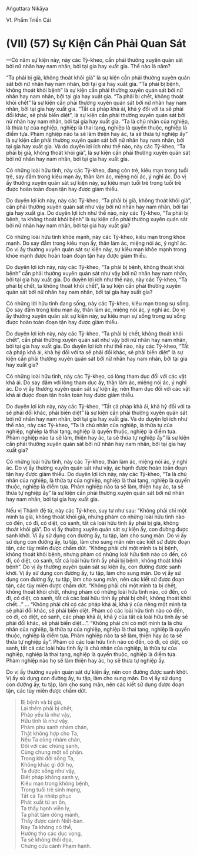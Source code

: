Aṅguttara Nikāya

VI. Phẩm Triền Cái

# (VII) (57) Sự Kiện Cần Phải Quan Sát

—Có năm sự kiện này, này các Tỷ-kheo, cần phải thường xuyên quán sát bởi nữ nhân hay nam nhân, bởi tại gia hay xuất gia. Thế nào là năm?

“Ta phải bị già, không thoát khỏi già” là sự kiện cần phải thường xuyên quán sát bởi nữ nhân hay nam nhân, bởi tại gia hay xuất gia. “Ta phải bị bệnh, không thoát khỏi bệnh” là sự kiện cần phải thường xuyên quán sát bởi nữ nhân hay nam nhân, bởi tại gia hay xuất gia. “Ta phải bị chết, không thoát khỏi chết” là sự kiện cần phải thường xuyên quán sát bởi nữ nhân hay nam nhân, bởi tại gia hay xuất gia. “Tất cả pháp khả ái, khả ý đối với ta sẽ phải đổi khác, sẽ phải biến diệt”, là sự kiện cần phải thường xuyên quán sát bởi nữ nhân hay nam nhân, bởi tại gia hay xuất gia. “Ta là chủ nhân của nghiệp, là thừa tự của nghiệp, nghiệp là thai tạng, nghiệp là quyến thuộc, nghiệp là điểm tựa. Phàm nghiệp nào ta sẽ làm thiện hay ác, ta sẽ thừa tự nghiệp ấy” là sự kiện cần phải thường xuyên quán sát bởi nữ nhân hay nam nhân, bởi tại gia hay xuất gia. Và do duyên lợi ích như thế nào, này các Tỷ-kheo, “Ta phải bị già, không thoát khỏi già”, là sự kiện cần phải thường xuyên quán sát bởi nữ nhân hay nam nhân, bởi tại gia hay xuất gia.

Có những loài hữu tình, này các Tỷ-kheo, đang còn trẻ, kiêu mạn trong tuổi trẻ, say đắm trong kiêu mạn ấy, thân làm ác, miệng nói ác, ý nghĩ ác. Do vị ấy thường xuyên quán sát sự kiện này, sự kiêu mạn tuổi trẻ trong tuổi trẻ được hoàn toàn đoạn tận hay được giảm thiểu.

Do duyên lợi ích này, này các Tỷ-kheo, “Ta phải bị già, không thoát khỏi già”, cần phải thường xuyên quán sát như vậy bởi nữ nhân hay nam nhân, bởi tại gia hay xuất gia. Do duyên lợi ích như thế nào, này các Tỷ-kheo, “Ta phải bị bệnh, ta không thoát khỏi bệnh” là sự kiện cần phải thường xuyên quán sát bởi nữ nhân hay nam nhân, bởi tại gia hay xuất gia?

Có những loài hữu tình khỏe mạnh, này các Tỷ-kheo, kiêu mạn trong khỏe mạnh. Do say đắm trong kiêu mạn ấy, thân làm ác, miệng nói ác, ý nghĩ ác. Do vị ấy thường xuyên quán sát sự kiện này, sự kiêu mạn khỏe mạnh trong khỏe mạnh được hoàn toàn đoạn tận hay được giảm thiểu.

Do duyên lợi ích này, này các Tỷ-kheo, “Ta phải bị bệnh, không thoát khỏi bệnh” cần phải thường xuyên quán sát như vậy bởi nữ nhân hay nam nhân, bởi tại gia hay xuất gia. Do duyên lợi ích như thế nào, này các Tỷ-kheo, “Ta phải bị chết, ta không thoát khỏi chết”, là sự kiện cần phải thường xuyên quán sát bởi nữ nhân hay nam nhân, bởi tại gia hay xuất gia?

Có những lời hữu tình đang sống, này các Tỷ-kheo, kiêu mạn trong sự sống. Do say đắm trong kiêu mạn ấy, thân làm ác, miệng nói ác, ý nghĩ ác. Do vị ấy thường xuyên quán sát sự kiện này, sự kiêu mạn sự sống trong sự sống được hoàn toàn đoạn tận hay được giảm thiểu.

Do duyên lợi ích này, này các Tỷ-kheo, “Ta phải bị chết, không thoát khỏi chết”, cần phải thường xuyên quán sát như vậy bởi nữ nhân hay nam nhân, bởi tại gia hay xuất gia. Do duyên lợi ích như thế nào, này các Tỷ-kheo, “Tất cả pháp khả ái, khả hỷ đối với ta sẽ phải đổi khác, sẽ phải biến diệt” là sự kiện cần phải thường xuyên quán sát bởi nữ nhân hay nam nhân, bởi tại gia hay xuất gia?

Có những loài hữu tình, này các Tỷ-kheo, có lòng tham dục đối với các vật khả ái. Do say đắm với lòng tham dục ấy, thân làm ác, miệng nói ác, ý nghĩ ác. Do vị ấy thường xuyên quán sát sự kiện ấy, nên tham dục đối với các vật khả ái được đoạn tận hoàn toàn hay được giảm thiểu.

Do duyên lợi ích này, này các Tỷ-kheo, “Tất cả pháp khả ái, khả hỷ đối với ta sẽ phải đổi khác, phải biến diệt” là sự kiện cần phải thường xuyên quán sát bởi nữ nhân hay nam nhân, bởi tại gia hay xuất gia. Và do duyên lợi ích như thế nào, này các Tỷ-kheo, “Ta là chủ nhân của nghiệp, là thừa tự của nghiệp, nghiệp là thai tạng, nghiệp là quyến thuộc, nghiệp là điểm tựa. Phàm nghiệp nào ta sẽ làm, thiện hay ác, ta sẽ thừa tự nghiệp ấy” là sự kiện cần phải thường xuyên quán sát bởi nữ nhân hay nam nhân, bởi tại gia hay xuất gia?

Có những loài hữu tình, này các Tỷ-kheo, thân làm ác, miệng nói ác, ý nghĩ ác. Do vị ấy thường xuyên quán sát như vậy, ác hạnh được hoàn toàn đoạn tận hay được giảm thiểu. Do duyên lợi ích này, này các Tỷ-kheo, “Ta là chủ nhân của nghiệp, là thừa tự của nghiệp, nghiệp là thai tạng, nghiệp là quyến thuộc, nghiệp là điểm tựa. Phàm nghiệp nào ta sẽ làm, thiện hay ác, ta sẽ thừa tự nghiệp ấy” là sự kiện cần phải thường xuyên quán sát bởi nữ nhân hay nam nhân, bởi tại gia hay xuất gia.

Nếu vị Thánh đệ tử, này các Tỷ-kheo, suy tư như sau: “Không phải chỉ một mình ta già, không thoát khỏi già, nhưng phàm có những loài hữu tình nào có đến, có đi, có diệt, có sanh, tất cả loài hữu tình ấy phải bị già, không thoát khỏi già”. Do vị ấy thường xuyên quán sát sự kiện ấy, con đường được sanh khởi. Vị ấy sử dụng con đường ấy, tu tập, làm cho sung mãn. Do vị ấy sử dụng con đường ấy, tu tập, làm cho sung mãn nên các kiết sử được đoạn tận, các tùy miên được chấm dứt. “Không phải chỉ một mình ta bị bệnh, không thoát khỏi bệnh, nhưng phàm có những loài hữu tình nào có đến, có đi, có diệt, có sanh, tất cả loài hữu tình ấy phải bị bệnh, không thoát khỏi bệnh”. Do vị ấy thường xuyên quán sát sự kiện ấy, con đường được sanh khởi. Vị ấy sử dụng con đường ấy, tu tập, làm cho sung mãn. Do vị ấy sử dụng con đường ấy, tu tập, làm cho sung mãn, nên các kiết sử được đoạn tận, các tùy miên được chấm dứt. “Không phải chỉ một mình ta bị chết, không thoát khỏi chết, nhưng phàm có những loài hữu tình nào, có đến, có đi, có diệt, có sanh, tất cả các loài hữu tình ấy phải bị chết, không thoát khỏi chết...” ... “Không phải chỉ có các pháp khả ái, khả ý của riêng một mình ta sẽ phải đổi khác, sẽ phải biến diệt. Phàm có các loài hữu tình nào có đến, có đi, có diệt, có sanh, các pháp khả ái, khả ý của tất cả loài hữu tình ấy sẽ phải đổi khác, sẽ phải biến diệt...”. “Không phải chỉ có một mình ta là chủ nhân của nghiệp, là thừa tự của nghiệp, nghiệp là thai tạng, nghiệp là quyến thuộc, nghiệp là điểm tựa. Phàm nghiệp nào ta sẽ làm, thiện hay ác ta sẽ thừa tự nghiệp ấy”. Phàm có các loài hữu tình nào có đến, có đi, có diệt, có sanh, tất cả các loài hữu tình ấy là chủ nhân của nghiệp, là thừa tự của nghiệp, nghiệp là thai tạng, nghiệp là quyến thuộc, nghiệp là điểm tựa. Phàm nghiệp nào họ sẽ làm thiện hay ác, họ sẽ thừa tự nghiệp ấy.

Do vị ấy thường xuyên quán sát dự kiện ấy, nên con đường được sanh khởi. Vị ấy sử dụng con đường ấy, tu tập, làm cho sung mãn. Do vị ấy sử dụng con đường ấy, tu tập, làm cho sung mãn, nên các kiết sử dụng được đoạn tận, các tùy miên được chấm dứt.

> Bị bệnh và bị già,  
> Lại thêm phải bị chết,  
> Pháp yếu là như vậy,  
> Hữu tình là như vậy.  
> Phàm phu sanh nhàm chán,  
> Thật không hợp cho Ta,  
> Nếu Ta cũng nhàm chán,  
> Ðối với các chúng sanh,  
> Cùng chung một số phận.  
> Trong khi đời sống Ta,  
> Không khác gì đời họ,  
> Ta được sống như vậy,  
> Biết pháp không sanh y,  
> Kiêu mạn trong không bệnh,  
> Trong tuổi trẻ sinh mạng,  
> Tất cả Ta nhiếp phục  
> Phát xuất từ an ổn,  
> Ta thấy hạnh viễn ly,  
> Ta phát tâm dõng mãnh,  
> Thấy được cảnh Niết-bàn.  
> Nay Ta không có thể,  
> Hưởng thọ các dục vọng,  
> Ta sẽ không thối đọa,  
> Chứng cứu cánh Phạm hạnh.

